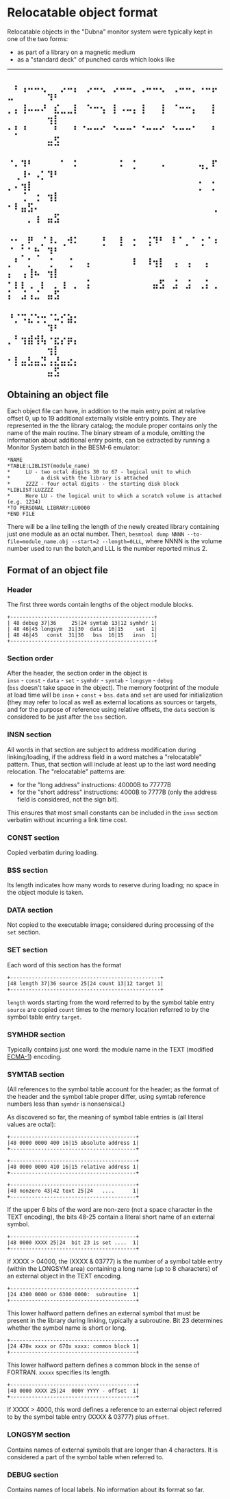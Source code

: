 # Relocatable object format

Relocatable objects in the "Dubna" monitor system were typically kept in one of the two forms:

- as part of a library on a magnetic medium
- as a "standard deck" of punched cards which looks like
---
⠀⠆⢠⠤⠤⢄⠀⠀⡠⠤⡄⠀⡠⠤⢄⠀⡠⠤⠤⡀⢀⠤⠤⢄⠀⢀⠤⠤⡀⠠⠤⡤⠤⠀⠀⠀⠀⠀⠹⠃
⡀⡄⢸⠤⠤⠜⠀⣎⣀⣀⡇⠀⠑⠒⢢⠀⡇⠠⠤⡄⢸⠀⠀⢸⠀⠈⠒⠒⡄⠀⠀⡇⠀⠀⠀⠀⠀⠀⢲⡇
⠂⡃⠘⠀⠀⠀⠀⠃⠀⠀⠃⠈⠒⠒⠊⠀⠑⠒⠒⠁⠈⠒⠒⠊⠀⠑⠒⠒⠁⠀⠀⠃⠀⠀⠀⠀⠀⠀⣤⣫
---
⠈⠄⠹⠃⠀⠀⠀⠀⠁⠀⠅⠀⠀⠀⠀⠀⠀⠅⠀⡁⠀⠀⠀⠠⠀⠀⠀⠀⠀⢤⡀⠏⠀⢀⠸⠂⠠⡁⠹⠃
⡀⠄⢲⡇⠀⠀⠀⠀⠀⠀⠀⠀⠀⠀⠀⠀⠀⠀⠀⠀⠀⠀⠀⠀⠀⠀⠀⠀⠀⡁⠀⡁⠀⠀⢈⠀⢐⠀⢲⡇
⠂⠇⣤⣫⠄⠀⠀⠀⠀⠀⠀⠀⠀⠀⠀⠀⠀⠀⠀⠀⠀⠀⠀⠀⠀⠀⠀⠀⠀⠀⠀⢀⠀⠀⠀⡀⢰⠀⣤⣫
---
⠐⠂⡀⠟⠀⡈⠸⠄⢀⠺⠅⠀⠀⠀⢘⠀⠀⡇⠀⡂⠀⢨⠹⠃⠀⠇⠁⡀⠁⢐⠈⠰⠈⠀⡁⠁⢓⠀⠹⠃
⡀⠃⠀⡁⠀⠀⢈⠀⠀⢈⠀⠀⡄⠀⠀⠀⠀⠀⠀⠇⠀⠸⢲⡇⠀⢠⠀⢠⠀⠀⡄⠀⡄⠀⢠⢸⠦⠀⢲⡇
⠂⡆⡆⢀⠀⡆⠀⡀⢰⠀⡀⠀⡅⠀⠀⠀⠀⠀⠀⠀⠀⠀⣤⣫⠀⣨⠀⣨⠀⢀⡅⢀⡅⠀⣨⢠⣈⠀⣤⣫
---
⠘⡈⠩⣌⢑⢒⠈⠥⡊⣵⡂⠀⠀⠀⠀⠀⠀⠀⠀⠀⠀⠀⠀⠀⠀⠀⠀⠀⠀⠀⠀⠀⠀⠀⠀⠀⠀⠀⠹⠃
⡀⠃⢲⣾⢺⢧⠐⣖⡔⡶⡄⠀⠀⠀⠀⠀⠀⠀⠀⠀⠀⠀⠀⠀⠀⠀⠀⠀⠀⠀⠀⠀⠀⠀⠀⠀⠀⠀⢲⡇
⠂⡇⣤⣣⣤⣙⢠⣜⣤⣔⡄⠀⠀⠀⠀⠀⠀⠀⠀⠀⠀⠀⠀⠀⠀⠀⠀⠀⠀⠀⠀⠀⠀⠀⠀⠀⠀⠀⣤⣫
---

## Obtaining an object file

Each object file can have, in addition to the main entry point at relative offset 0,
up to 19 additional externally visible entry points. They are represented in the the library catalog;
the module proper contains only the name of the main routine. The binary stream of a module,
omitting the information about additional entry points, can be extracted by running a Monitor System batch
in the BESM-6 emulator:

    *NAME
    *TABLE:LIBLIST(module_name)
    *     LU - two octal digits 30 to 67 - logical unit to which
    *          a disk with the library is attached
    *     ZZZZ - four octal digits - the starting disk block
    *LIBLIST:LUZZZZ
    *     Here LU - the logical unit to which a scratch volume is attached (e.g. 1234)
    *TO PERSONAL LIBRARY:LU0000
    *END FILE
    
There will be a line telling the length of the newly created library containing just one module as an octal number.
Then, `besmtool dump NNNN --to-file=module_name.obj --start=2 --length=0LLL`, 
where NNNN is the volume number used to run the batch,and LLL is the number reported minus 2. 
    
## Format of an object file

### Header

The first three words contain lengths of the object module blocks.

    +-----------------------------------------------+
    | 48 debug 37|36     25|24 symtab 13|12 symhdr 1|
    | 48 46|45 longsym  31|30  data  16|15    set  1|
    | 48 46|45   const  31|30   bss  16|15   insn  1|
    +-----------------------------------------------+

### Section order

After the header, the section order in the object is  
`insn` - `const` - `data` - `set` - `symhdr` - `symtab` - `longsym` - `debug`  
(`bss` doesn't take space in the object).
The memory footprint of the module at load time will be `insn` + `const` + `bss`.
`data` and `set` are used for initialization (they may refer to local as well as external locations as sources or targets,
and for the purpose of reference using relative offsets, the `data` section is considered to be just after the `bss` section.

### INSN section

All words in that section are subject to address modification during
linking/loading, if the address field in a word matches a "relocatable" pattern. Thus, that section will include
at least up to the last word needing relocation. The "relocatable" patterns are:

- for the "long address" instructions: 40000B to 77777B
- for the "short address" instructions: 4000B to 7777B (only the address field is considered, not the sign bit).

This ensures that most small constants can be included in the `insn` section verbatim without incurring a link time cost.

### CONST section

Copied verbatim during loading.

### BSS section

Its length indicates how many words to reserve during loading; no space in the object module is taken.

### DATA section

Not copied to the executable image; considered during processing of the `set` section.

### SET section

Each word of this section has the format

    +-------------------------------------------------+
    |48 length 37|36 source 25|24 count 13|12 target 1|
    +-------------------------------------------------+

`length` words starting from the word referred to by the symbol table entry `source`
are copied `count` times to the memory location referred to by the symbol table entry `target`.

### SYMHDR section

Typically contains just one word: the module name in the TEXT (modified [ECMA-1](http://wikipedia.org/wiki/ECMA-1)) encoding.

### SYMTAB section

(All references to the symbol table account for the header; as the format of the header and the symbol table proper differ,
using symtab reference numbers less than `symhdr` is nonsensical.)

As discovered so far, the meaning of symbol table entries is (all literal values are octal):

    +-----------------------------------------+
    |48 0000 0000 400 16|15 absolute address 1|
    +-----------------------------------------+

    +-----------------------------------------+
    |48 0000 0000 410 16|15 relative address 1|
    +-----------------------------------------+

    +-----------------------------------------+
    |48 nonzero 43|42 text 25|24   ....      1|
    +-----------------------------------------+

If the upper 6 bits of the word are non-zero (not a space character in the TEXT encoding),
the bits 48-25 contain a literal short name of an external symbol.

    +-----------------------------------------+
    |48 0000 XXXX 25|24  bit 23 is set ....  1|
    +-----------------------------------------+

If XXXX > 04000, the (XXXX & 03777) is the number of a symbol table entry (within the LONGSYM area) containing a long name 
(up to 8 characters) of an external object in the TEXT encoding. 

    +-----------------------------------------+
    |24 4300 0000 or 6300 0000:  subroutine  1|
    +-----------------------------------------+

This lower halfword pattern defines an external symbol that must be present in the library during linking,
typically a subroutine. Bit 23 determines whether the symbol name is short or long.

    +-----------------------------------------+
    |24 470x xxxx or 670x xxxx: common block 1|
    +-----------------------------------------+

This lower halfword pattern defines a common block in the sense of FORTRAN. `xxxxx` specifies its length. 

    +-----------------------------------------+
    |48 0000 XXXX 25|24  000Y YYYY - offset  1|
    +-----------------------------------------+
    
If XXXX > 4000, this word defines a reference to an external object
referred to by the symbol table entry (XXXX & 03777) plus `offset`.

### LONGSYM section

Contains names of external symbols that are longer than 4 characters. It is considered a part of the symbol table when referred to.

### DEBUG section

Contains names of local labels. No information about its format so far.









